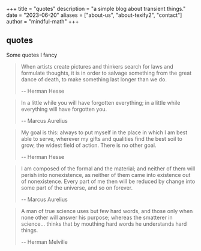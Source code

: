 +++
title = "quotes"
description = "a simple blog about transient things."
date = "2023-06-20"
aliases = ["about-us", "about-texify2", "contact"]
author = "mindful-math"
+++

## quotes

Some quotes I fancy

> When artists create pictures and thinkers search for laws and formulate thoughts, it is in order to salvage something from the great dance of death, to make something last longer than we do.
>
> -- Herman Hesse

> In a little while you will have forgotten everything; in a little while everything will have forgotten you.
>
> -- Marcus Aurelius 

> My goal is this: always to put myself in the place in which I am best able to serve, wherever my gifts and qualities find the best soil to grow, the widest field of action. There is no other goal.
>
> -- Herman Hesse 

> I am composed of the formal and the material; and neither of them will perish into nonexistence, as neither of them came into existence out of nonexistence. Every part of me then will be reduced by change into some part of the universe, and so on forever.
>
> -- Marcus Aurelius 

> A man of true science uses but few hard words, and those only when none other will answer his purpose; whereas the smatterer in science... thinks that by mouthing hard words he understands hard things.
>
> -- Herman Melville

